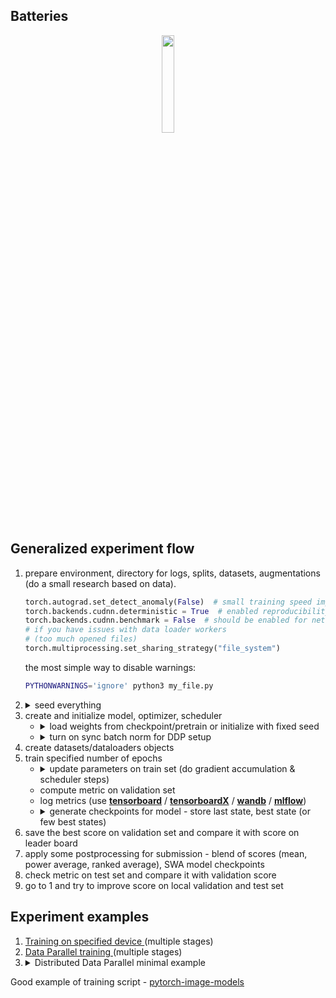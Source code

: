 
## Batteries

<p align="center">
    <img src="https://image.flaticon.com/icons/svg/3103/3103476.svg" height="20%" width="20%">
</p>


## Generalized experiment flow

<ol>

<li> prepare environment, directory for logs, splits, datasets, augmentations (do a small research based on data).

```python
torch.autograd.set_detect_anomaly(False)  # small training speed improvement
torch.backends.cudnn.deterministic = True  # enabled reproducibility
torch.backends.cudnn.benchmark = False  # should be enabled for networks with fixed input & output sizes
# if you have issues with data loader workers
# (too much opened files)
torch.multiprocessing.set_sharing_strategy("file_system")
```

the most simple way to disable warnings:

```bash
PYTHONWARNINGS='ignore' python3 my_file.py
```

</li>

<li>
<details>
<summary>seed everything</summary> 

```python
import random
import numpy as np
import torch

seed = 42

random.seed(seed)
np.random.seed(seed)
torch.backends.cudnn.deterministic = True
torch.manual_seed(seed)
torch.cuda.manual_seed_all(seed)
```

</details>
</li>

<li> create and initialize model, optimizer, scheduler

<ul>

<li>

<details>
<summary> load weights from checkpoint/pretrain or initialize with fixed seed </summary>
<p>

```python
from torch.utils.data import DataLoader
import torch.distributed as dist
from torchvision.models import resnet18

from batteries import seed_all, load_checkpoint


# before model creation
seed_all(42)
model = resnet18()
# ...

# when load state from checkpoint
dist.barrier()
load_checkpoint("checkpoint.pth", model)
# ...

# fix seeds in workers
loader = DataLoader(
    dataset,
    # ...
    worker_init_fn=seed_all,
)
```

</p>
</details>
</li>

<li>

<details>
<summary> turn on sync batch norm for DDP setup </summary>
<p>

```python
import torch.nn as nn
from torchvision.models import resnet18

model = resnet18()
model = nn.SyncBatchNorm.convert_sync_batchnorm(model)
model = nn.parallel.DistributedDataParallel(model, device_ids=[device])
```

</p>
</details>

</li>

</ul>

<li> create datasets/dataloaders objects </li>

<li> train specified number of epochs

<ul>
<li>
<details>
<summary> update parameters on train set (do gradient accumulation & scheduler steps) </summary>
<p>

```python
for batch_index, (x, y) in enumerate(train_loader):
    x, y = x.cuda(), y.cuda()
    # set grads to zero
    optimizer.zero_grad(set_to_none=True)
    # retrieve outputs
    out = model(x)
    # compute loss on batch
    loss = loss_fn(out, y)
    # accumulate gradients
    loss.backward()
    # do weights update
    if (batch_index + 1) % accumulation_steps == 0:
        optimizer.step()
```

</p>
</details>

</li>

<li> compute metric on validation set </li>

<li> log metrics (use <b><a href="https://pytorch.org/docs/stable/tensorboard.html">tensorboard</a></b> / <b><a href="https://tensorboardx.readthedocs.io/en/latest/tensorboard.html">tensorboardX</a></b> / <b><a href="https://docs.wandb.ai/">wandb</a></b> / <b><a href="https://www.mlflow.org/docs/latest/index.html">mlflow</a></b>) </li>

<li>

<details>
<summary> generate checkpoints for model - store last state, best state (or few best states) </summary>
<p>


```python
from batteries import CheckpointManager

# ...
checkpointer = CheckpointManager(
    logdir=f"{logdir}/{stage}",
    metric=main_metric,
    metric_minimization=minimize_metric,
    save_n_best=5,
)

# ...
for epoch_index in range(1, n_epochs + 1):
    train_metrics = train_fn(...)
    valid_metrics = valid_fn(...)
    # main process will write weights to logdir
    if local_rank == 0:
        checkpointer.process(
            score=valid_metrics[main_metric],
            epoch=epoch_index,
            checkpoint=make_checkpoint(
                stage,
                epoch_index,
                model,
                optimizer,
                epoch_scheduler,
                metrics={"train": train_metrics, "valid": valid_metrics},
                experiment_args=args,
                model_args=model_args,
            ),
        )
```


</p>
</details>
</li>
</ul>

</li>

<li> save the best score on validation set and compare it with score on leader board </li>

<li> apply some postprocessing for submission - blend of scores (mean, power average, ranked average), SWA model checkpoints </li>

<li> check metric on test set and compare it with validation score </li>

<li> go to 1 and try to improve score on local validation and test set </li>

</ol>


## Experiment examples

<ol>

<li> <a href="examples/device"> Training on specified device </a> (multiple stages) </li>
<li> <a href="examples/dp"> Data Parallel training </a> (multiple stages) </li> 
<li>
<details>
<summary> Distributed Data Parallel minimal example </summary>

`experiment.py`:

```python
import argparse
import os

import numpy as np
import torch
import torch.distributed as dist
import torch.multiprocessing as mp
import torch.nn as nn
import torch.optim as optim

from torch.utils.data import DataLoader
from torch.utils.data.distributed import DistributedSampler

from batteries import AverageMetter, CheckpointManager, get_logger, load_checkpoint, make_checkpoint, seed_all, t2d
from batteries.distributed import all_gather
from batteries.progress import tqdm

from datasets import MyDataset
from models import MyModel

logger = None


def setup(local_rank):
    """Initialize distributed experiment.

    Args:
        local_rank (int): process rank
    """
    device = f"cuda:{local_rank}"
    torch.cuda.set_device(device)

    dist.init_process_group(backend="nccl", init_method="env://")

    world_size = torch.distributed.get_world_size()

    logger.info(
        "Training in distributed mode with multiple processes, 1 GPU per process. "
        f"Process {local_rank}, total {world_size}."
    )
    return device, world_size


def cleanup():
    """Close distributed experiment."""
    dist.destroy_process_group()


def get_loaders(batch_size, num_workers):
    """Build loaders for training.
    
    Args:
        batch_size (int): number of elements to use in train/valid data batches.
        num_workers (int): number of processes to use for generation batches.
    
    Returns:
        train and validation data loaders (torch.utils.data.DataLoader)
    """
    # TODO: finish train dataset
    train_dataset = ...
    train_sampler = DistributedSampler(train_dataset, shuffle=True)
    train_loader = DataLoader(
        train_dataset,
        batch_size=batch_size,
        num_workers=num_workers,
        worker_init_fn=seed_all,
        drop_last=True,
        sampler=train_sampler,
    )

    # TODO: finish validation dataset
    valid_dataset = ...
    valid_sampler = DistributedSampler(valid_dataset, shuffle=False)
    valid_loader = DataLoader(
        valid_dataset,
        batch_size=batch_size,
        num_workers=num_workers,
        drop_last=False,
        sampler=valid_loader,
    )

    return train_loader, valid_loader


def train_fn(model, loader, device, loss_fn, optimizer, scheduler=None, accumulation_steps=1, verbose=None):
    """One epoch training function.

    Args:
        model (torch.nn.Module): model to train.
        loader (torch.nn.utils.DataLoader): training data.
        device (int or str): rank of a device or device name to use for training.
        loss_fn (torch.nn.Module or function): function to compute a loss value.
        optimizer (torch.optim.Optimizer): model weights optimizer.
        scheduler (torch.optim.lr_scheduler._LRScheduler): batch learning rate scheduler.
            If `None` then will be ignored.
            Default is `None`.
        accumulation_steps (int): num steps to wait for performing backward pass.
            Default is `1`.
        verbose (float): log message with statistics after some % of iteration.

    Returns:
        dict with metrics collected during the training.
    """
    model.train()
    metrics = {"loss": AverageMetter()}
    num_batches = len(loader)

    for batch_index, batch in enumerate(loader):
        x, y = t2d(batch, device)

        optimizer.zero_grad(set_to_none=True)
        out = model(x)
        loss = loss_fn(out, y)

        _loss = loss.item()

        loss.backward()

        if (batch_index + 1) % accumulation_steps == 0:
            optimizer.step()
            if scheduler is not None:
                scheduler.step()

        metrics["loss"].update(_loss, x.size(0))

        if verbose and (batch_index + 1) % int(num_batches * verbose) == 0:
            logger.info("Train {} / {}: loss - {:.5f}".format(batch_index + 1, num_batches, metrics["loss"].average))

    return {"loss": metrics["loss"].average}


@torch.no_grad()
def valid_fn(model, loader, device, verbose=False):
    """Validate model on a given data.

    Args:
        model (torch.nn.Module): model to train.
        loader (torch.nn.utils.DataLoader): training data.
        device (int or str): rank of a device or device name to use for training.
        verbose (bool): option to show progress bar.
            Default is `False`.

    Returns:
        dict with metrics collected on a validation set.
    """
    model.eval()

    for batch_index, batch in enumerate(loader):
        x, y = t2d(batch, device)
        out = model(x)

    # compute scores & sync them with all_gather
    score = 0.0
    return {"metric": float(score)}


def log_metrics(stage, loader, epoch, metrics):
    """Write metrics using logger.

    Args:
        stage (str): stage name
        loader (str): loader name
        epoch (int): epoch number
        metrics (dict): metrics computed during training/validation steps
    """
    order = ("loss", "metric")
    metric_strs = []
    for metric_name in order:
        if metric_name in metrics:
            value = metrics[metric_name]
            metric_strs.append(f"{metric_name:>10} - {value:.4f}")
    logger.info(f"stage - {stage}, loader - {loader}, epoch - {epoch}: " + ",".join(metric_strs))


def experiment(local_rank, args=None):
    """Experiment entry point.

    Args:
        local_rank (int or str): device to use for training.
        world_size (ing): num devices in a world to use for training.
            If `None` then will be ignored.
            Default is `None`.
        args (Dict[str, Any]): experiment arguments.
            Default is `None`.
    """
    main_metric = "metric"
    minimize_metric = False

    args = {} if args is None else args
    logdir = args["logdir"]
    exp_name = args["exp_name"]

    # create logdir if not exists
    if not os.path.isdir(logdir) and local_rank == 0:
        os.makedirs(logdir)

    global logger
    logger = get_logger(exp_name, log_file=os.path.join(logdir, "train.log"), disable=(local_rank == 0))

    device, world_size = setup(local_rank)

    if local_rank == 0:
        wandb.init(project=exp_name)

    logger.info(f"Experiment: {exp_name}")
    logger.info(f"Experiment arguments: {args}")
    logger.info(f"Main metric - '{main_metric}'")
    logger.info(f"Minimize metric - '{minimize_metric}'")

    train_loader, valid_loader, tokenizer = get_loaders(args["bs"], args["workers"])

    seed_all(42)
    model_args = {}  # TODO: use your own args
    model = MyModel(**model_args)
    dist.barrier()
    model = nn.SyncBatchNorm.convert_sync_batchnorm(model)
    model = model.to(device)
    model = nn.parallel.DistributedDataParallel(model, device_ids=[device])

    optimizer_args = dict(lr=1e-3, weight_decay=1e-6)
    optimizer = optim.AdamW(model.module.parameters(), **optimizer_args)
    criterion = nn.CrossEntropyLoss(ignore_index=PAD_IDX)
    batch_scheduler = None
    epoch_scheduler = optim.lr_scheduler.CosineAnnealingWarmRestarts(optimizer, args["epochs"])

    if args["continue"]:
        dist.barrier()
        load_checkpoint(args["continue"], model)

    logger.info("Model: MyModel")
    logger.info(f"Model args: {model_args}")
    logger.info("Optimizer: AdamW")
    logger.info(f"Optimizer args: {optimizer_args}")

    stage = "stage_0"
    n_epochs = args["epochs"]

    checkpointer = CheckpointManager(
        logdir=os.path.join(logdir, stage),
        metric=main_metric,
        metric_minimization=minimize_metric,
        save_n_best=5,
    )

    for epoch_index in range(1, n_epochs + 1):
        logger.info(f"Epoch {epoch_index}/{n_epochs}")

        if train_loader.sampler and hasattr(train_loader.sampler, "set_epoch"):
            train_loader.sampler.set_epoch(epoch_index)

        train_metrics = train_fn(model, train_loader, device, criterion, optimizer, batch_scheduler, verbose=0.01)
        log_metrics(stage, "train", epoch_index, train_metrics)

        valid_metrics = valid_fn(model, valid_loader, device, tokenizer, verbose=args["progress"])
        log_metrics(stage, "valid", epoch_index, valid_metrics)

        if local_rank == 0:
            checkpointer.process(
                score=valid_metrics[main_metric],
                epoch=epoch_index,
                checkpoint=make_checkpoint(
                    stage,
                    epoch_index,
                    model,
                    optimizer,
                    epoch_scheduler,
                    metrics={"train": train_metrics, "valid": valid_metrics},
                    experiment_args=args,
                    model_args=model_args,
                ),
            )

        if epoch_scheduler is not None:
            epoch_scheduler.step()

    cleanup()


def main():
    parser = argparse.ArgumentParser()
    parser.add_argument("--local_rank", default=0, type=int)
    parser.add_argument("--exp-name", dest="exp_name", type=str, help="experiment name", default="experiment")
    parser.add_argument("--fold", dest="fold", type=int, help="fold index to use as validation", default=0)
    parser.add_argument("--batch-size", dest="bs", type=int, help="batch size", default=2)
    parser.add_argument("--num-workers", dest="workers", type=int, help="number of workers to use", default=1)
    parser.add_argument("--num-epochs", dest="epochs", type=int, help="number of epochs to train", default=1)
    parser.add_argument("--logdir", type=str, help="directory where should be stored logs", default="logs/test")
    parser.add_argument("--continue", type=str, help="checkpoint to use for pre-trained model", default=None)
    # put here additional arguments
    # ...
    
    args = vars(parser.parse_args())
    local_rank = args["local_rank"]
    experiment(local_rank, args)


if __name__ == "__main__":
    main()

```

to run:

```bash

LOGDIR=./logs/my_experiment

if [[ -d ${LOGDIR} ]]
then
    rm -rf ${LOGDIR};
    echo "[!] Removed existing directory with logs ('${LOGDIR}')!";
    mkdir -p ${LOGDIR};
fi

PYTHONPATH=.:${PYTHONPATH} \
MASTER_PORT=12345 \
python3 -m torch.distributed.launch --nproc_per_node=2 \
    experiment.py \
    --exp-name='my experiment' \
    --fold=0 \
    --batch-size=128 \
    --num-workers=32 \
    --num-epochs=1234 \
    --progress \
    --logdir=${LOGDIR}
```

</details>
</li>

</ol>

Good example of training script - [pytorch-image-models](https://github.com/rwightman/pytorch-image-models/blob/master/train.py)


